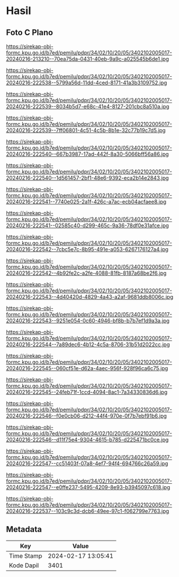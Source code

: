 # Hasil

## Foto C Plano

https://sirekap-obj-formc.kpu.go.id/b7ed/pemilu/pdpr/34/02/10/20/05/3402102005017-20240216-213210--70ea75da-0431-40eb-9a9c-a025545b6de1.jpg

https://sirekap-obj-formc.kpu.go.id/b7ed/pemilu/pdpr/34/02/10/20/05/3402102005017-20240216-222538--5799a56d-11dd-4ced-8171-41a3b3109752.jpg

https://sirekap-obj-formc.kpu.go.id/b7ed/pemilu/pdpr/34/02/10/20/05/3402102005017-20240216-222539--8034b5d7-e68c-41e4-8127-201cbc8a510a.jpg

https://sirekap-obj-formc.kpu.go.id/b7ed/pemilu/pdpr/34/02/10/20/05/3402102005017-20240216-222539--7ff06801-4c51-4c5b-8b1e-32c77b19c7d5.jpg

https://sirekap-obj-formc.kpu.go.id/b7ed/pemilu/pdpr/34/02/10/20/05/3402102005017-20240216-222540--667b3987-17ad-442f-8a30-5066bff56a86.jpg

https://sirekap-obj-formc.kpu.go.id/b7ed/pemilu/pdpr/34/02/10/20/05/3402102005017-20240216-222540--1d561457-2bf1-48e6-9392-eca2b14e2843.jpg

https://sirekap-obj-formc.kpu.go.id/b7ed/pemilu/pdpr/34/02/10/20/05/3402102005017-20240216-222541--7740e025-2a1f-426c-a7ac-ecb04acfaee8.jpg

https://sirekap-obj-formc.kpu.go.id/b7ed/pemilu/pdpr/34/02/10/20/05/3402102005017-20240216-222541--02585c40-d299-465c-9a36-78df0e31afce.jpg

https://sirekap-obj-formc.kpu.go.id/b7ed/pemilu/pdpr/34/02/10/20/05/3402102005017-20240216-222542--7cbc5e7c-8b95-491e-a053-6267176127a4.jpg

https://sirekap-obj-formc.kpu.go.id/b7ed/pemilu/pdpr/34/02/10/20/05/3402102005017-20240216-222542--4b92fe2c-a2fe-4088-81fb-8187a68be2f6.jpg

https://sirekap-obj-formc.kpu.go.id/b7ed/pemilu/pdpr/34/02/10/20/05/3402102005017-20240216-222543--4d40420d-4829-4a43-a2af-9681ddb8006c.jpg

https://sirekap-obj-formc.kpu.go.id/b7ed/pemilu/pdpr/34/02/10/20/05/3402102005017-20240216-222543--9251e054-0c60-4946-bf8b-b7b7ef1d9a3a.jpg

https://sirekap-obj-formc.kpu.go.id/b7ed/pemilu/pdpr/34/02/10/20/05/3402102005017-20240216-222544--7a89dec6-4b12-4c5a-8706-31b51d2022cc.jpg

https://sirekap-obj-formc.kpu.go.id/b7ed/pemilu/pdpr/34/02/10/20/05/3402102005017-20240216-222545--060cf51e-d62a-4aec-956f-928f96ca6c75.jpg

https://sirekap-obj-formc.kpu.go.id/b7ed/pemilu/pdpr/34/02/10/20/05/3402102005017-20240216-222545--24feb71f-1ccd-4094-8ac1-7a34330836d6.jpg

https://sirekap-obj-formc.kpu.go.id/b7ed/pemilu/pdpr/34/02/10/20/05/3402102005017-20240216-222546--f0e0cb06-d212-44f4-970e-0f7b7ebf91b6.jpg

https://sirekap-obj-formc.kpu.go.id/b7ed/pemilu/pdpr/34/02/10/20/05/3402102005017-20240216-222546--d11f75e4-9304-4615-b785-d225471bc0ce.jpg

https://sirekap-obj-formc.kpu.go.id/b7ed/pemilu/pdpr/34/02/10/20/05/3402102005017-20240216-222547--cc51403f-07a8-4ef7-94f4-694766c26a59.jpg

https://sirekap-obj-formc.kpu.go.id/b7ed/pemilu/pdpr/34/02/10/20/05/3402102005017-20240216-222547--e0ffe237-5495-4209-8e93-b3945097c618.jpg

https://sirekap-obj-formc.kpu.go.id/b7ed/pemilu/pdpr/34/02/10/20/05/3402102005017-20240216-222537--103c9c3d-dcb6-49ee-97c1-f062799e7763.jpg


## Metadata

| Key        | Value               |
| ---------- | ------------------- |
| Time Stamp | 2024-02-17 13:05:41 |
| Kode Dapil | 3401                |



